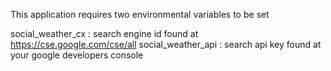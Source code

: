 This application requires two environmental variables to be set

social_weather_cx : search engine id found at https://cse.google.com/cse/all
social_weather_api : search api key found at your google developers console